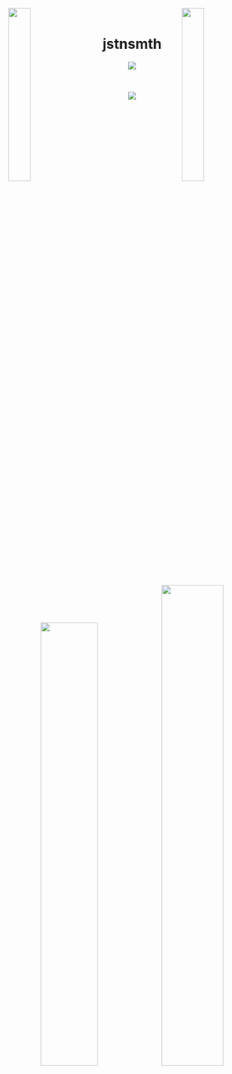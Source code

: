 <img align="left" src="https://user-images.githubusercontent.com/65187002/144930161-2f783401-8d27-4fdf-a2f7-cc0ba32f1f1f.gif" width="30%" style="display:inline;"><img align="right" src="https://user-images.githubusercontent.com/65187002/144930161-2f783401-8d27-4fdf-a2f7-cc0ba32f1f1f.gif" width="30%" style="display:inline;">
<br>
<p align="center">
    <h1 align="center">jstnsmth</h1>
</p>
<p align="center">
    <img src="https://readme-typing-svg.herokuapp.com/?lines=Hi+there!;Check+out+my+projects!;Feel+free+to+explore!&font=Fira%20Code&color=%2300C2A2&center=true&width=280&height=50">
</p>
<br>
<p align="center">
    <img id="preview" src="https://komarev.com/ghpvc/?username=jstnsmth&color=grey">
</p>
<p align="center">
    <a href="https://leetcode.com/justincpp/"><img width="48%" src="https://leetcard.jacoblin.cool/justincpp?theme=dark&border=2&radius=10&font=Baloo"></a>
    <a href="https://github.com/jstnsmth"><img width="50%" src="https://github-readme-stats.vercel.app/api/top-langs/?username=jstnsmth&theme=dark&hide=html,css,cmake&layout=compact&langs_count=5&bg_color=101010&hide_title=true"></a>
</p>
